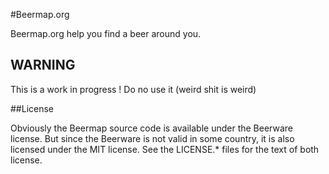 #Beermap.org

Beermap.org help you find a beer around you.

## WARNING

This is a work in progress ! Do no use it (weird shit is weird)

##License

Obviously the Beermap source code is available under the Beerware license. But
since the Beerware is not valid in some country, it is also licensed under the
MIT license. See the LICENSE.\* files for the text of both license.
